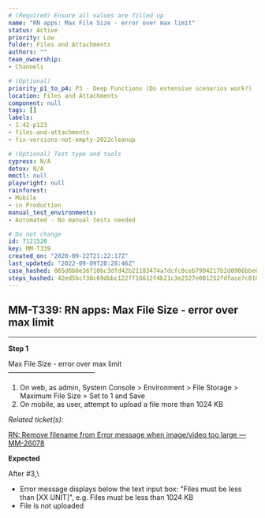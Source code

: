 ```yaml
---
# (Required) Ensure all values are filled up
name: "RN apps: Max File Size - error over max limit"
status: Active
priority: Low
folder: Files and Attachments
authors: ""
team_ownership: 
- Channels

# (Optional)
priority_p1_to_p4: P3 - Deep Functions (Do extensive scenarios work?)
location: Files and Attachments
component: null
tags: []
labels: 
- 1.42-p123
- files-and-attachments
- fix-versions-not-empty-2022cleanup

# (Optional) Test type and tools
cypress: N/A
detox: N/A
mmctl: null
playwright: null
rainforest: 
- Mobile
- in Production
manual_test_environments: 
- Automated - No manual tests needed

# Do not change
id: 7121520
key: MM-T339
created_on: "2020-09-22T21:22:17Z"
last_updated: "2022-09-09T20:28:46Z"
case_hashed: 065d8b0e36f10bc3dfd42b21103474a7dcfc8ceb7904217b2d0906bbe03175da44f236c3443d0d367797ee1a6794b181
steps_hashed: 42ed5bc738c69dbbc122ff16612f4b21c3e2527e001252fdface7c810766ac5043ebd45c4a09498715e84ac4cb719d66
---
```


<!-- (Auto-generated) Based on frontmatter's "key" and "name" -->

## MM-T339: RN apps: Max File Size - error over max limit

---

**Step 1**

Max File Size - error over max limit\
–––––––––––––––––––––––––

1. On web, as admin, System Console > Environment > File Storage > Maximum File Size > Set to 1 and Save
2. On mobile, as user, attempt to upload a file more than 1024 KB

_Related ticket(s):_

[RN: Remove filename from Error message when image/video too large — MM-26078](https://mattermost.atlassian.net/browse/MM-26078)

**Expected**

After #3,\\

- Error message displays below the text input box: "Files must be less than \[XX UNIT]", e.g. Files must be less than 1024 KB
- File is not uploaded
